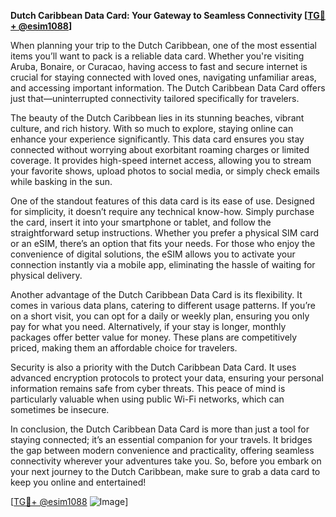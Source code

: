 **Dutch Caribbean Data Card: Your Gateway to Seamless Connectivity [[TG💪+ @esim1088](https://t.me/s/esim1088)]**

When planning your trip to the Dutch Caribbean, one of the most essential items you’ll want to pack is a reliable data card. Whether you're visiting Aruba, Bonaire, or Curacao, having access to fast and secure internet is crucial for staying connected with loved ones, navigating unfamiliar areas, and accessing important information. The Dutch Caribbean Data Card offers just that—uninterrupted connectivity tailored specifically for travelers.

The beauty of the Dutch Caribbean lies in its stunning beaches, vibrant culture, and rich history. With so much to explore, staying online can enhance your experience significantly. This data card ensures you stay connected without worrying about exorbitant roaming charges or limited coverage. It provides high-speed internet access, allowing you to stream your favorite shows, upload photos to social media, or simply check emails while basking in the sun.

One of the standout features of this data card is its ease of use. Designed for simplicity, it doesn’t require any technical know-how. Simply purchase the card, insert it into your smartphone or tablet, and follow the straightforward setup instructions. Whether you prefer a physical SIM card or an eSIM, there’s an option that fits your needs. For those who enjoy the convenience of digital solutions, the eSIM allows you to activate your connection instantly via a mobile app, eliminating the hassle of waiting for physical delivery.

Another advantage of the Dutch Caribbean Data Card is its flexibility. It comes in various data plans, catering to different usage patterns. If you’re on a short visit, you can opt for a daily or weekly plan, ensuring you only pay for what you need. Alternatively, if your stay is longer, monthly packages offer better value for money. These plans are competitively priced, making them an affordable choice for travelers.

Security is also a priority with the Dutch Caribbean Data Card. It uses advanced encryption protocols to protect your data, ensuring your personal information remains safe from cyber threats. This peace of mind is particularly valuable when using public Wi-Fi networks, which can sometimes be insecure.

In conclusion, the Dutch Caribbean Data Card is more than just a tool for staying connected; it’s an essential companion for your travels. It bridges the gap between modern convenience and practicality, offering seamless connectivity wherever your adventures take you. So, before you embark on your next journey to the Dutch Caribbean, make sure to grab a data card to keep you online and entertained!

[[TG💪+ @esim1088](https://t.me/s/esim1088) ![Image](https://i.postimg.cc/Y0z9fWf4/image.png)]